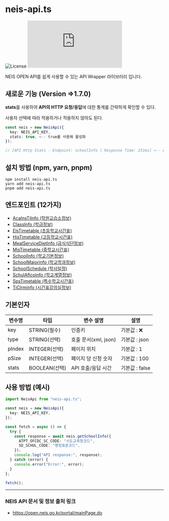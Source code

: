 # neis-api.ts
![License](https://img.shields.io/badge/License-MIT-blue.svg?color=green) ![npm](https://img.shields.io/npm/v/neis-api.ts?color=orange)

NEIS OPEN API를 쉽게 사용할 수 있는 API Wrapper 라이브러리 입니다.

## 새로운 기능 (Version =>1.7.0)
**stats**를 사용하여 **API의 HTTP 요청/응답**에 대한 통계를 간략하게 확인할 수 있다.

사용자 선택에 따라 적용하거나 적용하지 않아도 된다.
```ts
const neis = new NeisApi({
  key: NEIS_API_KEY,
  stats: true, <-- true를 사용해 활성화
});

// [API Http Stats - Endpoint: schoolInfo | Response Time: 251ms] <-- API 호출 및 응답 시간 출력 기능
```

## 설치 방법 (npm, yarn, pnpm)
```
npm install neis-api.ts
yarn add neis-api.ts
pnpm add neis-api.ts
```

## 엔드포인트 (12가지)
* [AcaInsTiInfo (학원교습소정보)](https://github.com/RKDH2/neis-api.ts/blob/main/src/types/requests/AcaInsTiInfo.ts)
* [ClassInfo (학급정보)](https://github.com/RKDH2/neis-api.ts/blob/main/src/types/requests/ClassInfo.ts)
* [ElsTimetable (초등학교시간표)](https://github.com/RKDH2/neis-api.ts/blob/main/src/types/requests/ElsTimetable.ts)
* [HisTimetable (고등학교시간표)](https://github.com/RKDH2/neis-api.ts/blob/main/src/types/requests/HisTimetable.ts)
* [MealServiceDietInfo (급식식단정보)](https://github.com/RKDH2/neis-api.ts/blob/main/src/types/requests/MealServiceDietInfo.ts)
* [MisTimetable (중학교시간표)](https://github.com/RKDH2/neis-api.ts/blob/main/src/types/requests/MisTimetable.ts)
* [SchoolInfo (학교기본정보)](https://github.com/RKDH2/neis-api.ts/blob/main/src/types/requests/SchoolInfo.ts)
* [SchoolMajorinfo (학교학과정보)](https://github.com/RKDH2/neis-api.ts/blob/main/src/types/requests/SchoolMajorinfo.ts)
* [SchoolSchedule (학사일정)](https://github.com/RKDH2/neis-api.ts/blob/main/src/types/requests/SchoolSchedule.ts)
* [SchulAflcoinfo (학교계열정보)](https://github.com/RKDH2/neis-api.ts/blob/main/src/types/requests/SchulAflcoinfo.ts)
* [SpsTimetable (특수학교시간표)](https://github.com/RKDH2/neis-api.ts/blob/main/src/types/requests/SpsTimetable.ts)
* [TiClrminfo (시간표강의실정보)](https://github.com/RKDH2/neis-api.ts/blob/main/src/types/requests/TiClrminfo.ts)

## 기본인자
|변수명|타입|변수 설명|설명|
|-----|-----|-----|-----|
|key|STRING(필수)|인증키|기본값 : ❌|
|type|STRING(선택)|호출 문서(xml, json)|기본값 : json|
|pIndex|INTEGER(선택)|페이지 위치|기본값 : 1|
|pSize|INTEGER(선택)|페이지 당 신청 숫자|기본값 : 100|
|stats|BOOLEAN(선택)|API 호출/응답 시간|기본값 : false|

## 사용 방법 (예시)
```ts
import NeisApi from "neis-api.ts";

const neis = new NeisApi({
  key: NEIS_API_KEY,
});

const fetch = async () => {
  try {
    const response = await neis.getSchoolInfo({
      ATPT_OFCDC_SC_CODE: "시도교육청코드",
      SD_SCHUL_CODE: "행정표준코드",
    });
    console.log("API response:", response);
  } catch (error) {
    console.error("Error:", error);
  }
};

fetch();
```

***

### NEIS API 문서 및 정보 출처 링크
* https://open.neis.go.kr/portal/mainPage.do
